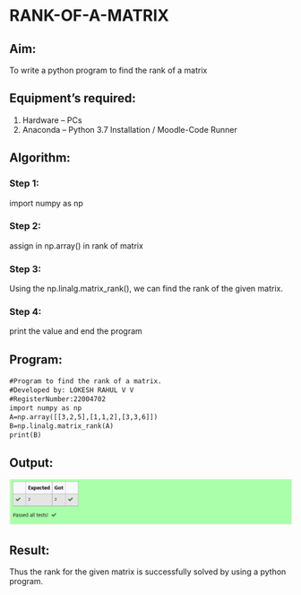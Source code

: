 # RANK-OF-A-MATRIX
## Aim:
To write a python program to find the rank of a matrix
## Equipment’s required:
1. 	Hardware – PCs
2. 	Anaconda – Python 3.7 Installation / Moodle-Code Runner
## Algorithm:
### Step 1: 
import numpy as np
### Step 2: 
assign in np.array() in rank of matrix
### Step 3: 
Using the np.linalg.matrix_rank(), we can find the rank of the given matrix.
### Step 4: 
print the value and end the program
## Program:
````
#Program to find the rank of a matrix.
#Developed by: LOKESH RAHUL V V
#RegisterNumber:22004702
import numpy as np
A=np.array([[3,2,5],[1,1,2],[3,3,6]])
B=np.linalg.matrix_rank(A)
print(B)
````
## Output:
![output](/Screenshot%20(65).png)
## Result:
Thus the rank for the given matrix is successfully solved by  using a python program.

